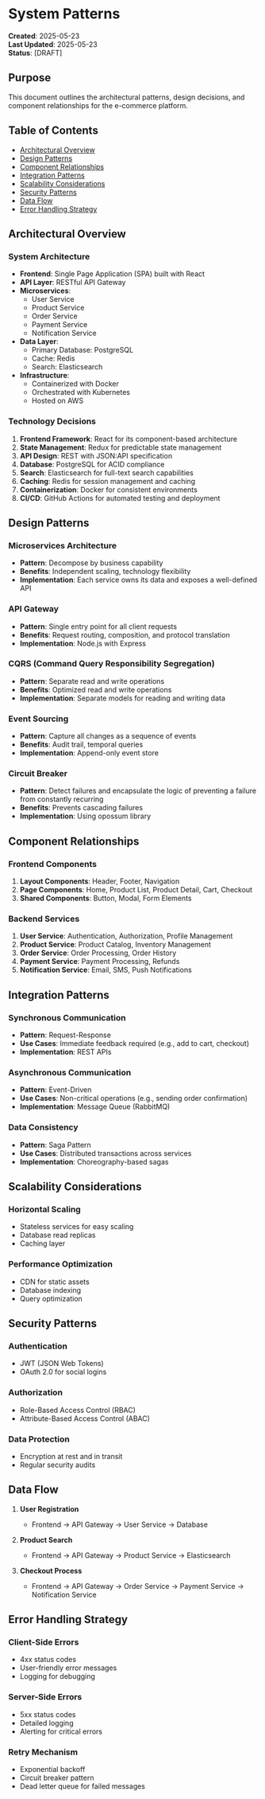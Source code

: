 # System Patterns

**Created**: 2025-05-23  
**Last Updated**: 2025-05-23  
**Status**: [DRAFT]

## Purpose
This document outlines the architectural patterns, design decisions, and component relationships for the e-commerce platform.

## Table of Contents
- [Architectural Overview](#architectural-overview)
- [Design Patterns](#design-patterns)
- [Component Relationships](#component-relationships)
- [Integration Patterns](#integration-patterns)
- [Scalability Considerations](#scalability-considerations)
- [Security Patterns](#security-patterns)
- [Data Flow](#data-flow)
- [Error Handling Strategy](#error-handling-strategy)

## Architectural Overview
### System Architecture
- **Frontend**: Single Page Application (SPA) built with React
- **API Layer**: RESTful API Gateway
- **Microservices**:
  - User Service
  - Product Service
  - Order Service
  - Payment Service
  - Notification Service
- **Data Layer**:
  - Primary Database: PostgreSQL
  - Cache: Redis
  - Search: Elasticsearch
- **Infrastructure**:
  - Containerized with Docker
  - Orchestrated with Kubernetes
  - Hosted on AWS

### Technology Decisions
1. **Frontend Framework**: React for its component-based architecture
2. **State Management**: Redux for predictable state management
3. **API Design**: REST with JSON:API specification
4. **Database**: PostgreSQL for ACID compliance
5. **Search**: Elasticsearch for full-text search capabilities
6. **Caching**: Redis for session management and caching
7. **Containerization**: Docker for consistent environments
8. **CI/CD**: GitHub Actions for automated testing and deployment

## Design Patterns
### Microservices Architecture
- **Pattern**: Decompose by business capability
- **Benefits**: Independent scaling, technology flexibility
- **Implementation**: Each service owns its data and exposes a well-defined API

### API Gateway
- **Pattern**: Single entry point for all client requests
- **Benefits**: Request routing, composition, and protocol translation
- **Implementation**: Node.js with Express

### CQRS (Command Query Responsibility Segregation)
- **Pattern**: Separate read and write operations
- **Benefits**: Optimized read and write operations
- **Implementation**: Separate models for reading and writing data

### Event Sourcing
- **Pattern**: Capture all changes as a sequence of events
- **Benefits**: Audit trail, temporal queries
- **Implementation**: Append-only event store

### Circuit Breaker
- **Pattern**: Detect failures and encapsulate the logic of preventing a failure from constantly recurring
- **Benefits**: Prevents cascading failures
- **Implementation**: Using opossum library

## Component Relationships
### Frontend Components
1. **Layout Components**: Header, Footer, Navigation
2. **Page Components**: Home, Product List, Product Detail, Cart, Checkout
3. **Shared Components**: Button, Modal, Form Elements

### Backend Services
1. **User Service**: Authentication, Authorization, Profile Management
2. **Product Service**: Product Catalog, Inventory Management
3. **Order Service**: Order Processing, Order History
4. **Payment Service**: Payment Processing, Refunds
5. **Notification Service**: Email, SMS, Push Notifications

## Integration Patterns
### Synchronous Communication
- **Pattern**: Request-Response
- **Use Cases**: Immediate feedback required (e.g., add to cart, checkout)
- **Implementation**: REST APIs

### Asynchronous Communication
- **Pattern**: Event-Driven
- **Use Cases**: Non-critical operations (e.g., sending order confirmation)
- **Implementation**: Message Queue (RabbitMQ)

### Data Consistency
- **Pattern**: Saga Pattern
- **Use Cases**: Distributed transactions across services
- **Implementation**: Choreography-based sagas

## Scalability Considerations
### Horizontal Scaling
- Stateless services for easy scaling
- Database read replicas
- Caching layer

### Performance Optimization
- CDN for static assets
- Database indexing
- Query optimization

## Security Patterns
### Authentication
- JWT (JSON Web Tokens)
- OAuth 2.0 for social logins

### Authorization
- Role-Based Access Control (RBAC)
- Attribute-Based Access Control (ABAC)

### Data Protection
- Encryption at rest and in transit
- Regular security audits

## Data Flow
1. **User Registration**
   - Frontend → API Gateway → User Service → Database
   
2. **Product Search**
   - Frontend → API Gateway → Product Service → Elasticsearch
   
3. **Checkout Process**
   - Frontend → API Gateway → Order Service → Payment Service → Notification Service

## Error Handling Strategy
### Client-Side Errors
- 4xx status codes
- User-friendly error messages
- Logging for debugging

### Server-Side Errors
- 5xx status codes
- Detailed logging
- Alerting for critical errors

### Retry Mechanism
- Exponential backoff
- Circuit breaker pattern
- Dead letter queue for failed messages
